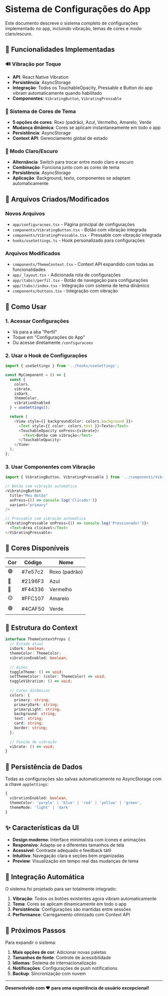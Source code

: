 # Sistema de Configurações do App

Este documento descreve o sistema completo de configurações implementado no app, incluindo vibração, temas de cores e modo claro/escuro.

## 🎯 Funcionalidades Implementadas

### 🔊 Vibração por Toque
- **API**: React Native Vibration
- **Persistência**: AsyncStorage
- **Integração**: Todos os TouchableOpacity, Pressable e Button do app vibram automaticamente quando habilitado
- **Componentes**: `VibratingButton`, `VibratingPressable`

### 🎨 Sistema de Cores de Tema
- **5 opções de cores**: Roxo (padrão), Azul, Vermelho, Amarelo, Verde
- **Mudança dinâmica**: Cores se aplicam instantaneamente em todo o app
- **Persistência**: AsyncStorage
- **Context API**: Gerenciamento global de estado

### 🌙 Modo Claro/Escuro
- **Alternância**: Switch para trocar entre modo claro e escuro
- **Combinação**: Funciona junto com as cores de tema
- **Persistência**: AsyncStorage
- **Aplicação**: Background, texto, componentes se adaptam automaticamente

## 📁 Arquivos Criados/Modificados

### Novos Arquivos
- `app/configuracoes.tsx` - Página principal de configurações
- `components/VibratingButton.tsx` - Botão com vibração integrada
- `components/VibratingPressable.tsx` - Pressable com vibração integrada
- `hooks/useSettings.ts` - Hook personalizado para configurações

### Arquivos Modificados
- `components/ThemeContext.tsx` - Context API expandido com todas as funcionalidades
- `app/_layout.tsx` - Adicionada rota de configurações
- `app/(tabs)/perfil.tsx` - Botão de navegação para configurações
- `app/(tabs)/index.tsx` - Integração com sistema de tema dinâmico
- `components/buttons.tsx` - Integração com vibração

## 🚀 Como Usar

### 1. Acessar Configurações
- Vá para a aba "Perfil"
- Toque em "Configurações do App"
- Ou acesse diretamente `/configuracoes`

### 2. Usar o Hook de Configurações
```typescript
import { useSettings } from '../hooks/useSettings';

const MyComponent = () => {
  const { 
    colors, 
    vibrate, 
    isDark, 
    themeColor,
    vibrationEnabled 
  } = useSettings();

  return (
    <View style={{ backgroundColor: colors.background }}>
      <Text style={{ color: colors.text }}>Texto</Text>
      <TouchableOpacity onPress={vibrate}>
        <Text>Botão com vibração</Text>
      </TouchableOpacity>
    </View>
  );
};
```

### 3. Usar Componentes com Vibração
```typescript
import { VibratingButton, VibratingPressable } from '../components/VibratingButton';

// Botão com vibração automática
<VibratingButton 
  title="Meu Botão"
  onPress={() => console.log('Clicado!')}
  variant="primary"
/>

// Pressable com vibração automática
<VibratingPressable onPress={() => console.log('Pressionado!')}>
  <Text>Área clicável</Text>
</VibratingPressable>
```

## 🎨 Cores Disponíveis

| Cor | Código | Nome |
|-----|--------|------|
| 🟣 | #7e57c2 | Roxo (padrão) |
| 🔵 | #2196F3 | Azul |
| 🔴 | #F44336 | Vermelho |
| 🟡 | #FFC107 | Amarelo |
| 🟢 | #4CAF50 | Verde |

## 🔧 Estrutura do Context

```typescript
interface ThemeContextProps {
  // Estado atual
  isDark: boolean;
  themeColor: ThemeColor;
  vibrationEnabled: boolean;
  
  // Ações
  toggleTheme: () => void;
  setThemeColor: (color: ThemeColor) => void;
  toggleVibration: () => void;
  
  // Cores dinâmicas
  colors: {
    primary: string;
    primaryDark: string;
    primaryLight: string;
    background: string;
    text: string;
    card: string;
    border: string;
  };
  
  // Função de vibração
  vibrate: () => void;
}
```

## 💾 Persistência de Dados

Todas as configurações são salvas automaticamente no AsyncStorage com a chave `appSettings`:

```typescript
{
  vibrationEnabled: boolean,
  themeColor: 'purple' | 'blue' | 'red' | 'yellow' | 'green',
  themeMode: 'light' | 'dark'
}
```

## ✨ Características da UI

- **Design moderno**: Interface minimalista com ícones e animações
- **Responsivo**: Adapta-se a diferentes tamanhos de tela
- **Acessível**: Contraste adequado e feedback tátil
- **Intuitivo**: Navegação clara e seções bem organizadas
- **Preview**: Visualização em tempo real das mudanças de tema

## 🔄 Integração Automática

O sistema foi projetado para ser totalmente integrado:

1. **Vibração**: Todos os botões existentes agora vibram automaticamente
2. **Tema**: Cores se aplicam dinamicamente em todo o app
3. **Persistência**: Configurações são mantidas entre sessões
4. **Performance**: Carregamento otimizado com Context API

## 🎯 Próximos Passos

Para expandir o sistema:

1. **Mais opções de cor**: Adicionar novas paletas
2. **Tamanhos de fonte**: Controle de acessibilidade
3. **Idiomas**: Sistema de internacionalização
4. **Notificações**: Configurações de push notifications
5. **Backup**: Sincronização com nuvem

---

**Desenvolvido com ❤️ para uma experiência de usuário excepcional!**





